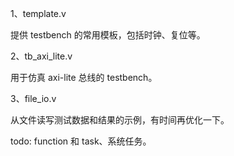 1、template.v

提供 testbench 的常用模板，包括时钟、复位等。

2、tb_axi_lite.v

用于仿真 axi-lite 总线的 testbench。

3、file_io.v

从文件读写测试数据和结果的示例，有时间再优化一下。

todo:
function 和 task、系统任务。